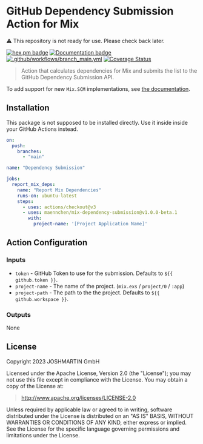 # GitHub Dependency Submission Action for Mix

:warning: This repository is not ready for use. Please check back later.

[![hex.pm badge](https://img.shields.io/badge/Package%20on%20hex.pm-informational)](https://hex.pm/packages/mix_dependency_submission)
[![Documentation badge](https://img.shields.io/badge/Documentation-ff69b4)][docs]
[![.github/workflows/branch_main.yml](https://github.com/maennchen/mix-dependency-submission/actions/workflows/branch_main.yml/badge.svg)](https://github.com/maennchen/mix-dependency-submission/actions/workflows/branch_main.yml)
[![Coverage Status](https://coveralls.io/repos/github/maennchen/mix-dependency-submission/badge.svg?branch=main)](https://coveralls.io/github/maennchen/mix-dependency-submission?branch=main)

> Action that calculates dependencies for Mix and submits the list to the
> GitHub Dependency Submission API.

To add support for new `Mix.SCM` implementations, see [the documentation][docs].

## Installation

This package is not supposed to be installed directly. Use it inside inside your
GitHub Actions instead.

```yaml
on:
  push:
    branches:
      - "main"

name: "Dependency Submission"

jobs:
  report_mix_deps:
    name: "Report Mix Dependencies"
    runs-on: ubuntu-latest
    steps:
      - uses: actions/checkout@v3
      - uses: maennchen/mix-dependency-submission@v1.0.0-beta.1
        with:
          project-name: '[Project Application Name]'
```

## Action Configuration

### Inputs

* `token` - GitHub Token to use for the submission. Defaults to `${{ github.token }}`.
* `project-name` - The name of the project. (`mix.exs` / `project/0` / `:app`)
* `project-path` - The path to the the project. Defaults to `${{ github.workspace }}`.

### Outputs

None

## License

Copyright 2023 JOSHMARTIN GmbH

  Licensed under the Apache License, Version 2.0 (the "License");
  you may not use this file except in compliance with the License.
  You may obtain a copy of the License at:

  > <http://www.apache.org/licenses/LICENSE-2.0>

  Unless required by applicable law or agreed to in writing, software
  distributed under the License is distributed on an "AS IS" BASIS,
  WITHOUT WARRANTIES OR CONDITIONS OF ANY KIND, either express or implied.
  See the License for the specific language governing permissions and
  limitations under the License.

[docs]: https://hexdocs.pm/mix_dependency_submission

